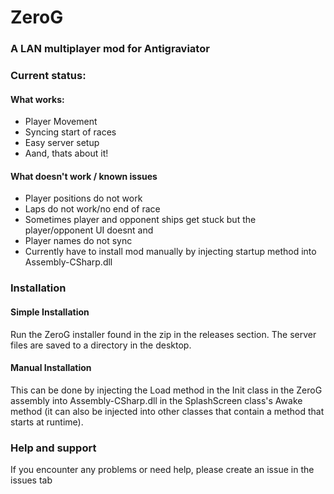 # ZeroG

### A LAN multiplayer mod for Antigraviator

### Current status:
#### What works:
- Player Movement
- Syncing start of races
- Easy server setup
- Aand, thats about it!
#### What doesn't work / known issues 
- Player positions do not work
- Laps do not work/no end of race
- Sometimes player and opponent ships get stuck but the player/opponent UI doesnt and 
- Player names do not sync
- Currently have to install mod manually by injecting startup method into Assembly-CSharp.dll
### Installation
#### Simple Installation
Run the ZeroG installer found in the zip in the releases section. The server files are saved to a directory in the desktop.
#### Manual Installation
This can be done by injecting the Load method in the Init class in the ZeroG assembly into Assembly-CSharp.dll
in the SplashScreen class's Awake method (it can also be injected into other classes that contain a method that starts at runtime).
### Help and support
If you encounter any problems or need help, please create an issue in the issues tab
